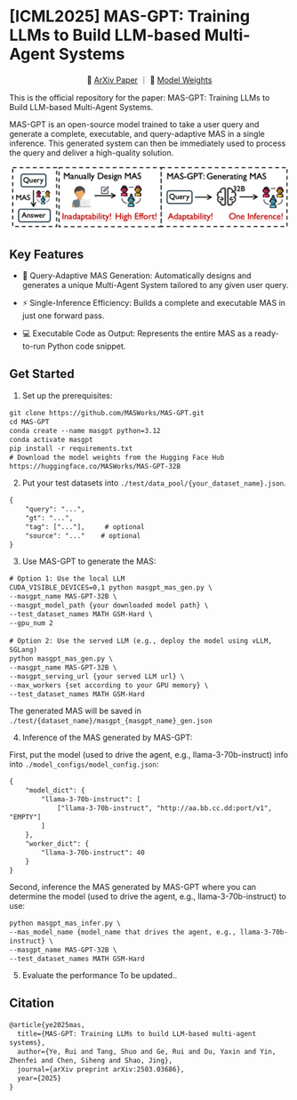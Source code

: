 # [ICML2025] MAS-GPT: Training LLMs to Build LLM-based Multi-Agent Systems

<p align="center">
📑 <a href="https://arxiv.org/pdf/2503.03686" target="_blank">ArXiv Paper</a> ｜
🤗 <a href="https://huggingface.co/MASWorks/MAS-GPT-32B" target="_blank">Model Weights</a>
</p>


This is the official repository for the paper: MAS-GPT: Training LLMs to Build LLM-based Multi-Agent Systems.

MAS-GPT is an open-source model trained to take a user query and generate a complete, executable, and query-adaptive MAS in a single inference. This generated system can then be immediately used to process the query and deliver a high-quality solution.

![MAS-GPT](./assets/masgpt.png)

## Key Features
- 🤖 Query-Adaptive MAS Generation: Automatically designs and generates a unique Multi-Agent System tailored to any given user query.

- ⚡ Single-Inference Efficiency: Builds a complete and executable MAS in just one forward pass.

- 💻 Executable Code as Output: Represents the entire MAS as a ready-to-run Python code snippet.

## Get Started

1. Set up the prerequisites:
```
git clone https://github.com/MASWorks/MAS-GPT.git
cd MAS-GPT
conda create --name masgpt python=3.12
conda activate masgpt
pip install -r requirements.txt
# Download the model weights from the Hugging Face Hub https://huggingface.co/MASWorks/MAS-GPT-32B
```

2. Put your test datasets into `./test/data_pool/{your_dataset_name}.json`.
```
{
    "query": "...",
    "gt": "...",
    "tag": ["..."],     # optional
    "source": "..."    # optional
}
```

3. Use MAS-GPT to generate the MAS:
```
# Option 1: Use the local LLM
CUDA_VISIBLE_DEVICES=0,1 python masgpt_mas_gen.py \
--masgpt_name MAS-GPT-32B \
--masgpt_model_path {your downloaded model path} \
--test_dataset_names MATH GSM-Hard \
--gpu_num 2

# Option 2: Use the served LLM (e.g., deploy the model using vLLM, SGLang)
python masgpt_mas_gen.py \
--masgpt_name MAS-GPT-32B \
--masgpt_serving_url {your served LLM url} \
--max_workers {set according to your GPU memory} \
--test_dataset_names MATH GSM-Hard
```

The generated MAS will be saved in `./test/{dataset_name}/masgpt_{masgpt_name}_gen.json`

4. Inference of the MAS generated by MAS-GPT:

First, put the model (used to drive the agent, e.g., llama-3-70b-instruct) info into `./model_configs/model_config.json`:
```
{
    "model_dict": {
        "llama-3-70b-instruct": [
            ["llama-3-70b-instruct", "http://aa.bb.cc.dd:port/v1", "EMPTY"]
        ]
    },
    "worker_dict": {
        "llama-3-70b-instruct": 40
    }
}
```

Second, inference the MAS generated by MAS-GPT where you can determine the model (used to drive the agent, e.g., llama-3-70b-instruct) to use:

```
python masgpt_mas_infer.py \
--mas_model_name {model_name that drives the agent, e.g., llama-3-70b-instruct} \
--masgpt_name MAS-GPT-32B \
--test_dataset_names MATH GSM-Hard
```

5. Evaluate the performance
To be updated..

## Citation
```
@article{ye2025mas,
  title={MAS-GPT: Training LLMs to build LLM-based multi-agent systems},
  author={Ye, Rui and Tang, Shuo and Ge, Rui and Du, Yaxin and Yin, Zhenfei and Chen, Siheng and Shao, Jing},
  journal={arXiv preprint arXiv:2503.03686},
  year={2025}
}
```